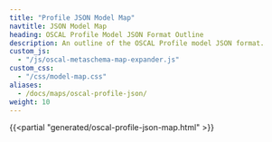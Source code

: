 ```yaml
---
title: "Profile JSON Model Map"
navtitle: JSON Model Map
heading: OSCAL Profile Model JSON Format Outline
description: An outline of the OSCAL Profile model JSON format.
custom_js:
  - "/js/oscal-metaschema-map-expander.js"
custom_css:
  - "/css/model-map.css"
aliases:
  - /docs/maps/oscal-profile-json/
weight: 10
---
```


{{<partial "generated/oscal-profile-json-map.html" >}}
